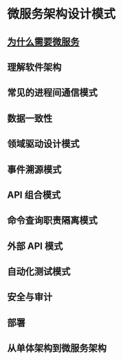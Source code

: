 # 微服务架构设计模式

## [为什么需要微服务](./01/readme.md)

## 理解软件架构

## 常见的进程间通信模式

## 数据一致性

## 领域驱动设计模式

## 事件溯源模式

## API 组合模式

## 命令查询职责隔离模式

## 外部 API 模式

## 自动化测试模式

## 安全与审计

## 部署

## 从单体架构到微服务架构
